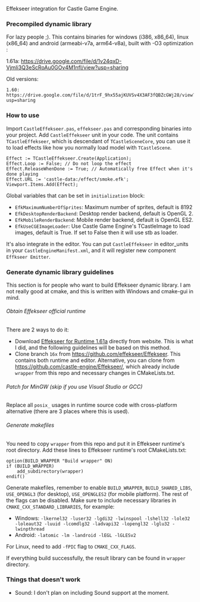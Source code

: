 Effekseer integration for Castle Game Engine.

### Precompiled dynamic library
For lazy people ;). This contains binaries for windows (i386, x86_64), linux (x86_64) and android (armeabi-v7a, arm64-v8a), built with -O3 optimization :

1.61a: https://drive.google.com/file/d/1v24qxD-VjmIi3Q3eScRoAu0GOv4M1nfI/view?usp=sharing

Old versions:
```
1.60: https://drive.google.com/file/d/1trF_9hx55ajKUVSv4X3AF3fQBZcGWj28/view?usp=sharing
```
### How to use

Import `CastleEffekseer.pas`, `effekseer.pas` and corresponding binaries into your project.  Add `CastleEffekseer` unit in your code. The unit contains `TCastleEffekseer`, which is descendant of `TCastleSceneCore`, you can use it to load effects like how you normally load model with `TCastleScene`.

```delphi
Effect := TCastleEffekseer.Create(Application);
Effect.Loop := False; // Do not loop the effect
Effect.ReleaseWhenDone := True; // Automatically free Effect when it's done playing
Effect.URL := 'castle-data:/effect/smoke.efk';
Viewport.Items.Add(Effect);
```

Global variables that can be set in `initialization` block:

-   `EfkMaximumNumberOfSprites`: Maximum number of sprites, default is 8192
-   `EfkDesktopRenderBackend`: Desktop render backend, default is OpenGL 2.
-   `EfkMobileRenderBackend`: Mobile render backend, default is OpenGL ES2.
-   `EfkUseCGEImageLoader`: Use Castle Game Engine's TCastleImage to load images, default is True. If set to False then it will use stb as loader.

It's also integrate in the editor. You can put `CastleEffekseer` in editor_units in your `CastleEngineManifest.xml`, and it will register new component `Effkseer Emitter`.

### Generate dynamic library guidelines
This section is for people who want to build Effekseer dynamic library. I am not really good at cmake, and this is written with Windows and cmake-gui in mind.

###### Obtain Effekseer official runtime
There are 2 ways to do it:
- Download [Effekseer for Runtime 1.61a](https://effekseer.github.io/en/download.html "Effekseer for Runtime") directly from website. This is what I did, and the following guidelines will be based on this method.
- Clone branch `16x` from https://github.com/effekseer/Effekseer. This contains both runtime and editor.
Alternative, you can clone from https://github.com/castle-engine/Effekseer/, which already include `wrapper` from this repo and necessary changes in CMakeLists.txt.

###### Patch for MinGW (skip if you use Visual Studio or GCC)
Replace all `posix_` usages in runtime source code with cross-platform alternative (there are 3 places where this is used).

###### Generate makefiles
You need to copy `wrapper` from this repo and put it in Effekseer runtime's root directory.
Add these lines to Effekseer runtime's root CMakeLists.txt:

    option(BUILD_WRAPPER "Build wrapper" ON)
    if (BUILD_WRAPPER)
        add_subdirectory(wrapper)
    endif()
Generate makefiles, remember to enable `BUILD_WRAPPER`, `BUILD_SHARED_LIBS`, `USE_OPENGL3` (for desktop), `USE_OPENGLES2` (for mobile platform). The rest of the flags can be disabled.
Make sure to include necessary libraries in `CMAKE_CXX_STANDARD_LIBRARIES`, for example:
- Windows: `-lkernel32 -luser32 -lgdi32 -lwinspool -lshell32 -lole32 -loleaut32 -luuid -lcomdlg32 -ladvapi32 -lopengl32 -lglu32 -lwinpthread`
- Android: `-latomic -lm -landroid -lEGL -lGLESv2`

For Linux, need to add `-fPIC` flag to `CMAKE_CXX_FLAGS`.

If everything build successfully, the result library can be found in `wrapper` directory.

### Things that doesn't work
- Sound: I don't plan on including Sound support at the moment.
